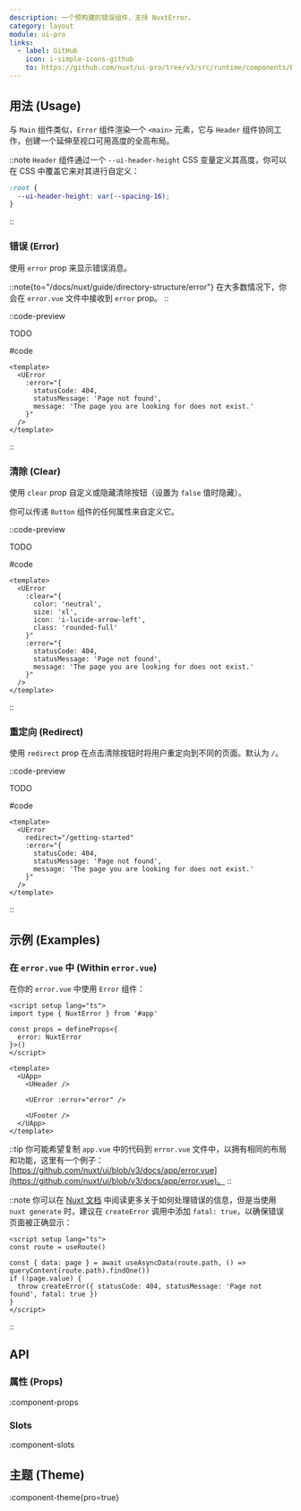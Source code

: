 ```yaml
---
description: 一个预构建的错误组件，支持 NuxtError。
category: layout
module: ui-pro
links:
  - label: GitHub
    icon: i-simple-icons-github
    to: https://github.com/nuxt/ui-pro/tree/v3/src/runtime/components/Error.vue
---
```


## 用法 (Usage)

与 `Main` 组件类似，`Error` 组件渲染一个 `<main>` 元素，它与 `Header` 组件协同工作，创建一个延伸至视口可用高度的全高布局。

::note
`Header` 组件通过一个 `--ui-header-height` CSS 变量定义其高度，你可以在 CSS 中覆盖它来对其进行自定义：

```css
:root {
  --ui-header-height: var(--spacing-16);
}
```
::

### 错误 (Error)

使用 `error` prop 来显示错误消息。

::note{to="/docs/nuxt/guide/directory-structure/error"}
在大多数情况下，你会在 `error.vue` 文件中接收到 `error` prop。
::

::code-preview

TODO

#code
```vue
<template>
  <UError
    :error="{
      statusCode: 404,
      statusMessage: 'Page not found',
      message: 'The page you are looking for does not exist.'
    }"
  />
</template>
```
::

### 清除 (Clear)

使用 `clear` prop 自定义或隐藏清除按钮（设置为 `false` 值时隐藏）。

你可以传递 `Button` 组件的任何属性来自定义它。

::code-preview

TODO

#code
```vue
<template>
  <UError
    :clear="{
      color: 'neutral',
      size: 'xl',
      icon: 'i-lucide-arrow-left',
      class: 'rounded-full'
    }"
    :error="{
      statusCode: 404,
      statusMessage: 'Page not found',
      message: 'The page you are looking for does not exist.'
    }"
  />
</template>
```
::

### 重定向 (Redirect)

使用 `redirect` prop 在点击清除按钮时将用户重定向到不同的页面。默认为 `/`。

::code-preview

TODO

#code
```vue
<template>
  <UError
    redirect="/getting-started"
    :error="{
      statusCode: 404,
      statusMessage: 'Page not found',
      message: 'The page you are looking for does not exist.'
    }"
  />
</template>
```
::

## 示例 (Examples)

### 在 `error.vue` 中 (Within `error.vue`)

在你的 `error.vue` 中使用 `Error` 组件：

```vue [error.vue]
<script setup lang="ts">
import type { NuxtError } from '#app'

const props = defineProps<{
  error: NuxtError
}>()
</script>

<template>
  <UApp>
    <UHeader />

    <UError :error="error" />

    <UFooter />
  </UApp>
</template>
```

::tip
你可能希望复制 `app.vue` 中的代码到 `error.vue` 文件中，以拥有相同的布局和功能，这里有一个例子：[https://github.com/nuxt/ui/blob/v3/docs/app/error.vue](https://github.com/nuxt/ui/blob/v3/docs/app/error.vue)。
::

::note
你可以在 [Nuxt 文档](https://nuxt.com/docs/getting-started/error-handling) 中阅读更多关于如何处理错误的信息，但是当使用 `nuxt generate` 时，建议在 `createError` 调用中添加 `fatal: true`，以确保错误页面被正确显示：

```vue [pages/[...slug].vue]
<script setup lang="ts">
const route = useRoute()

const { data: page } = await useAsyncData(route.path, () => queryContent(route.path).findOne())
if (!page.value) {
  throw createError({ statusCode: 404, statusMessage: 'Page not found', fatal: true })
}
</script>
```
::

## API

### 属性 (Props)

:component-props

### Slots

:component-slots

## 主题 (Theme)

:component-theme{pro=true}

